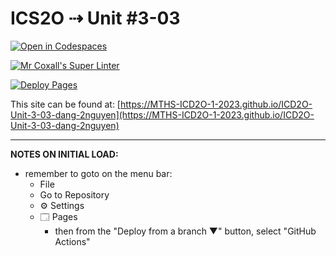 # ICS2O ⇢ Unit #3-03

[![Open in Codespaces](https://classroom.github.com/assets/launch-codespace-7f7980b617ed060a017424585567c406b6ee15c891e84e1186181d67ecf80aa0.svg)](https://classroom.github.com/open-in-codespaces?assignment_repo_id=14619313)

[![Mr Coxall's Super Linter](https://github.com/MTHS-ICD2O-1-2023/ICD2O-Unit-3-03-dang-2nguyen/workflows/Mr%20Coxall's%20Super%20Linter/badge.svg)](https://github.com/MTHS-ICD2O-1-2023/ICD2O-Unit-3-03-dang-2nguyen/actions)

[![Deploy Pages](https://github.com/MTHS-ICD2O-1-2023/ICD2O-Unit-3-03-dang-2nguyen/workflows/Deploy%20Pages/badge.svg)](https://github.com/MTHS-ICD2O-1-2023/ICD2O-Unit-3-03-dang-2nguyen/actions)

This site can be found at: [https://MTHS-ICD2O-1-2023.github.io/ICD2O-Unit-3-03-dang-2nguyen](https://MTHS-ICD2O-1-2023.github.io/ICD2O-Unit-3-03-dang-2nguyen)

---

**NOTES ON INITIAL LOAD:**
- remember to goto on the menu bar:
  - File
  - Go to Repository
  - ⚙ Settings
  - 🗔 Pages
    - then from the "Deploy from a branch ▼" button, select "GitHub Actions"
